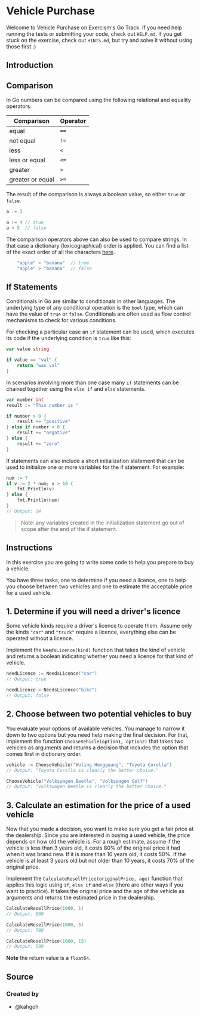 # Vehicle Purchase

Welcome to Vehicle Purchase on Exercism's Go Track.
If you need help running the tests or submitting your code, check out `HELP.md`.
If you get stuck on the exercise, check out `HINTS.md`, but try and solve it without using those first :)

## Introduction

## Comparison

In Go numbers can be compared using the following relational and equality operators.

| Comparison        | Operator  |
| ------------------| --------- |
| equal             | `==`      |
| not equal         | `!=`      |
| less              | `<`       |
| less or equal     | `<=`      |
| greater           | `>`       |
| greater or equal  | `>=`      |

The result of the comparison is always a boolean value, so either `true` or `false`.

```go
a := 3

a != 4 // true
a > 5  // false
```

The comparison operators above can also be used to compare strings.
In that case a dictionary (lexicographical) order is applied.
You can find a list of the exact order of all the characters [here][utf-16-list].

```Go
	"apple" < "banana"  // true
	"apple" > "banana"  // false
```

## If Statements

Conditionals in Go are similar to conditionals in other languages.
The underlying type of any conditional operation is the `bool` type, which can have the value of `true` or `false`.
Conditionals are often used as flow control mechanisms to check for various conditions.

For checking a particular case an `if` statement can be used, which executes its code if the underlying condition is `true` like this:

```go
var value string

if value == "val" {
    return "was val"
}
```

In scenarios involving more than one case many `if` statements can be chained together using the `else if` and `else` statements.

```go
var number int
result := "This number is "

if number > 0 {
    result += "positive"
} else if number < 0 {
    result += "negative"
} else {
    result += "zero"
}
```

If statements can also include a short initialization statement that can be used to initialize one or more variables for the if statement.
For example:

```go
num := 7
if v := 2 * num; v > 10 {
    fmt.Println(v)
} else {
    fmt.Println(num)
}
// Output: 14
```

> Note: any variables created in the initialization statement go out of scope after the end of the if statement.

[utf-16-list]: https://www.fileformat.info/info/charset/UTF-16/list.htm

## Instructions

In this exercise you are going to write some code to help you prepare to buy a vehicle.

You have three tasks, one to determine if you need a licence, one to help you choose between two vehicles and one to estimate the acceptable price for a used vehicle.

## 1. Determine if you will need a driver's licence

Some vehicle kinds require a driver's licence to operate them.
Assume only the kinds `"car"` and `"truck"` require a licence, everything else can be operated without a licence.

Implement the `NeedsLicence(kind)` function that takes the kind of vehicle and returns a boolean indicating whether you need a licence for that kind of vehicle.

```go
needLicence := NeedsLicence("car")
// Output: true

needLicence = NeedsLicence("bike")
// Output: false
```

## 2. Choose between two potential vehicles to buy

You evaluate your options of available vehicles.
You manage to narrow it down to two options but you need help making the final decision.
For that, implement the function `ChooseVehicle(option1, option2)` that takes two vehicles as arguments and returns a decision that includes the option that comes first in dictionary order.

```go
vehicle := ChooseVehicle("Wuling Hongguang", "Toyota Corolla")
// Output: "Toyota Corolla is clearly the better choice."

ChooseVehicle("Volkswagen Beetle", "Volkswagen Golf")
// Output: "Volkswagen Beetle is clearly the better choice."
```

## 3. Calculate an estimation for the price of a used vehicle

Now that you made a decision, you want to make sure you get a fair price at the dealership.
Since you are interested in buying a used vehicle, the price depends on how old the vehicle is.
For a rough estimate, assume if the vehicle is less than 3 years old, it costs 80% of the original price it had when it was brand new.
If it is more than 10 years old, it costs 50%.
If the vehicle is at least 3 years old but not older than 10 years, it costs 70% of the original price.

Implement the `CalculateResellPrice(originalPrice, age)` function that applies this logic using `if`, `else if` and `else` (there are other ways if you want to practice).
It takes the original price and the age of the vehicle as arguments and returns the estimated price in the dealership.

```go
CalculateResellPrice(1000, 1)
// Output: 800

CalculateResellPrice(1000, 5)
// Output: 700

CalculateResellPrice(1000, 15)
// Output: 500
```

**Note** the return value is a `float64`.

## Source

### Created by

- @kahgoh